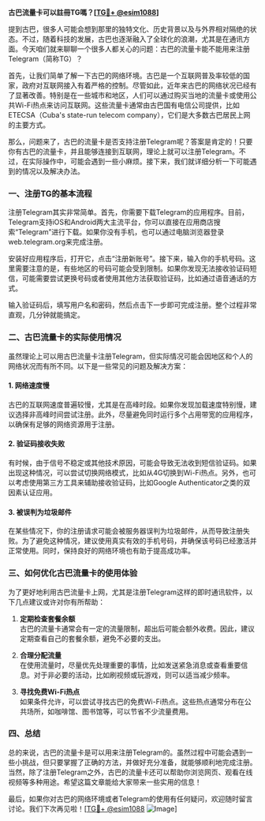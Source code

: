 **古巴流量卡可以註冊TG嗎？[[TG💪+ @esim1088](https://t.me/s/esim1088)]**

提到古巴，很多人可能会想到那里的独特文化、历史背景以及与外界相对隔绝的状态。不过，随着科技的发展，古巴也逐渐融入了全球化的浪潮，尤其是在通讯方面。今天咱们就来聊聊一个很多人都关心的问题：古巴的流量卡能不能用来注册Telegram（简称TG）？

首先，让我们简单了解一下古巴的网络环境。古巴是一个互联网普及率较低的国家，政府对互联网接入有着严格的控制。尽管如此，近年来古巴的网络状况已经有了显著改善。特别是在一些城市和地区，人们可以通过购买当地的流量卡或使用公共Wi-Fi热点来访问互联网。这些流量卡通常由古巴国有电信公司提供，比如ETECSA（Cuba's state-run telecom company），它们是大多数古巴居民上网的主要方式。

那么，问题来了，古巴的流量卡是否支持注册Telegram呢？答案是肯定的！只要你有古巴的流量卡，并且能够连接到互联网，理论上就可以注册Telegram。不过，在实际操作中，可能会遇到一些小麻烦。接下来，我们就详细分析一下可能遇到的情况以及解决办法。

### 一、注册TG的基本流程

注册Telegram其实非常简单。首先，你需要下载Telegram的应用程序。目前，Telegram支持iOS和Android两大主流平台，你可以直接在应用商店搜索“Telegram”进行下载。如果你没有手机，也可以通过电脑浏览器登录web.telegram.org来完成注册。

安装好应用程序后，打开它，点击“注册新账号”。接下来，输入你的手机号码。这里需要注意的是，有些地区的号码可能会受到限制。如果你发现无法接收验证码短信，可能需要尝试更换号码或者使用其他方法获取验证码，比如通过语音通话的方式。

输入验证码后，填写用户名和密码，然后点击下一步即可完成注册。整个过程非常直观，几分钟就能搞定。

### 二、古巴流量卡的实际使用情况

虽然理论上可以用古巴流量卡注册Telegram，但实际情况可能会因地区和个人的网络状况而有所不同。以下是一些常见的问题及解决方案：

#### 1. 网络速度慢
古巴的互联网速度普遍较慢，尤其是在高峰时段。如果你发现加载速度特别慢，建议选择非高峰时间尝试注册。此外，尽量避免同时运行多个占用带宽的应用程序，以确保有足够的网络资源用于注册。

#### 2. 验证码接收失败
有时候，由于信号不稳定或其他技术原因，可能会导致无法收到短信验证码。如果出现这种情况，可以尝试切换网络模式，比如从4G切换到Wi-Fi热点。另外，也可以考虑使用第三方工具来辅助接收验证码，比如Google Authenticator之类的双因素认证应用。

#### 3. 被误判为垃圾邮件
在某些情况下，你的注册请求可能会被服务器误判为垃圾邮件，从而导致注册失败。为了避免这种情况，建议使用真实有效的手机号码，并确保该号码已经激活并正常使用。同时，保持良好的网络环境也有助于提高成功率。

### 三、如何优化古巴流量卡的使用体验

为了更好地利用古巴流量卡上网，尤其是注册Telegram这样的即时通讯软件，以下几点建议或许对你有所帮助：

1. **定期检查套餐余额**  
   古巴的流量卡通常会有一定的流量限制，超出后可能会额外收费。因此，建议定期查看自己的套餐余额，避免不必要的支出。

2. **合理分配流量**  
   在使用流量时，尽量优先处理重要的事情，比如发送紧急消息或查看重要信息。对于非必要的活动，比如刷视频或玩游戏，则可以适当减少频率。

3. **寻找免费Wi-Fi热点**  
   如果条件允许，可以尝试寻找古巴的免费Wi-Fi热点。这些热点通常分布在公共场所，如咖啡馆、图书馆等，可以节省不少流量费用。

### 四、总结

总的来说，古巴的流量卡是可以用来注册Telegram的。虽然过程中可能会遇到一些小挑战，但只要掌握了正确的方法，并做好充分准备，就能够顺利地完成注册。当然，除了注册Telegram之外，古巴的流量卡还可以帮助你浏览网页、观看在线视频等多种用途。希望这篇文章能给大家带来一些实用的信息！

最后，如果你对古巴的网络环境或者Telegram的使用有任何疑问，欢迎随时留言讨论。我们下次再见啦！[[TG💪+ @esim1088](https://t.me/s/esim1088) ![Image](https://i.postimg.cc/4NQfJmqS/Snipaste-2025-05-13-00-14-12.png)]